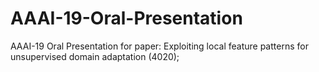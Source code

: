 # AAAI-19-Oral-Presentation
AAAI-19 Oral Presentation for paper: Exploiting local feature patterns for unsupervised domain adaptation (4020);
